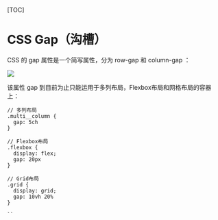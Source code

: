 [TOC]

# CSS Gap（沟槽）

CSS 的 gap 属性是一个简写属性，分为 row-gap 和 column-gap ： 

![](https://p3-juejin.byteimg.com/tos-cn-i-k3u1fbpfcp/ba289b4eb54845cf986cb4474c31d1f3~tplv-k3u1fbpfcp-zoom-1.image)

该属性 gap 到目前为止只能运用于多列布局，Flexbox布局和网格布局的容器上： 

```
// 多列布局 
.multi__column { 
  gap: 5ch 
} 

// Flexbox布局 
.flexbox { 
  display: flex; 
  gap: 20px 
} 

// Grid布局 
.grid { 
  display: grid; 
  gap: 10vh 20% 
}

``
